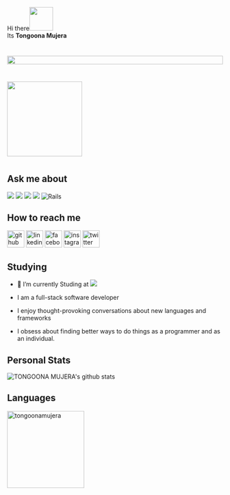 
<!-- CSS only -->
<link href="https://cdn.jsdelivr.net/npm/bootstrap@5.0.1/dist/css/bootstrap.min.css" rel="stylesheet" integrity="sha384-+0n0xVW2eSR5OomGNYDnhzAbDsOXxcvSN1TPprVMTNDbiYZCxYbOOl7+AMvyTG2x" crossorigin="anonymous">
<div>
    <span>Hi there<img src="https://media.giphy.com/media/hvRJCLFzcasrR4ia7z/giphy.gif" width="55px"></span>
</div>
<h>Its <b>Tongoona Mujera</b></h>
<h1><img align="center" src="https://media.giphy.com/media/rlUy2kgxiNm7b2l0lG/giphy.gif" style = "width: -webkit-fill-available;"/></h1>


<div style="margin: 40px 0">
    <a href="https://github.com/topdev0729/github-profile-views-counter">
        <img width="175px" src="https://komarev.com/ghpvc/?username=topdeveloper0729&color=DE002D">
    </a>
</div>

<!--
**tongoonamujera/tongoonamujera** is a ✨ _special_ ✨ repository because its `README.md` (this file) appears on your GitHub profile.

Here are some ideas to get you started:

- 🔭 I’m currently working on ...
- 🌱 I’m currently learning ...
- 👯 I’m looking to collaborate on ...
- 🤔 I’m looking for help with ...
- 💬 Ask me about ...
- 📫 How to reach me: ...
- 😄 Pronouns: ...
- ⚡ Fun fact: ...
-->

## Ask me about
![](https://img.shields.io/badge/JavaScript-323330?style=for-the-badge&logo=javascript&logoColor=F7DF1E) ![](https://img.shields.io/badge/Ruby-CC342D?style=for-the-badge&logo=ruby&logoColor=white) ![](https://img.shields.io/badge/Bootstrap-563D7C?style=for-the-badge&logo=bootstrap&logoColor=white)  ![](https://img.shields.io/badge/Bulma-00D1B2.svg?style=for-the-badge&logo=Bulma&logoColor=white) ![Rails](https://img.shields.io/badge/rails-%23CC0000.svg?style=for-the-badge&logo=ruby-on-rails&logoColor=white)


## How to reach me
 [<img src='https://cdn.jsdelivr.net/npm/simple-icons@3.0.1/icons/github.svg' alt='github' height='40'>](https://github.com/tongoonamujera)  [<img src='https://cdn.jsdelivr.net/npm/simple-icons@3.0.1/icons/linkedin.svg' alt='linkedin' height='40'>](https://www.linkedin.com/in/tongoona-mujera-125604162/)  [<img src='https://cdn.jsdelivr.net/npm/simple-icons@3.0.1/icons/facebook.svg' alt='facebook' height='40'>](https://www.facebook.com/tongoona.mujera)  [<img src='https://cdn.jsdelivr.net/npm/simple-icons@3.0.1/icons/instagram.svg' alt='instagram' height='40'>](https://www.instagram.com/tongomujera/)  [<img src='https://cdn.jsdelivr.net/npm/simple-icons@3.0.1/icons/twitter.svg' alt='twitter' height='40'>](https://twitter.com/tongomujera)

## Studying
- 🔭 I’m currently Studing at ![](https://img.shields.io/badge/Microverse-blueviolet)

- I am a full-stack software developer

- I enjoy thought-provoking conversations about new languages and frameworks

- I obsess about finding better ways to do things as a programmer and as an individual.

## Personal Stats
![TONGOONA MUJERA's github stats](https://github-readme-stats-eight-theta.vercel.app/api?username=tongoonamujera&show_icons=true&theme=midnight-purple&include_all_commits=true&count_private=true)


## Languages
<img height="180em" src="https://github-readme-stats.vercel.app/api/top-langs/?username=tongoonamujera&show_icons=true&theme=midnight-purple&layout=compact" alt="tongoonamujera" />
